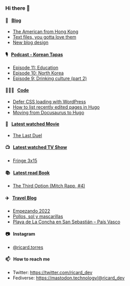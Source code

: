 ### Hi there 👋

#### 📝 &nbsp;&nbsp;[Blog](https://ricard.blog)

- [The American from Hong Kong](https://ricard.blog/story/the-american-from-hong-kong/)
- [Text files, you gotta love them](https://ricard.blog/rant/text-files-you-gotta-love-them/)
- [New blog design](https://ricard.blog/personal/new-blog-design/)

#### 🎙 &nbsp;&nbsp;[Podcast - Korean Tapas](https://koreantapas.show/)

- [Episode 11: Education](https://anchor.fm/korean-tapas/episodes/Episode-11-Education-e1evvus)
- [Episode 10: North Korea](https://anchor.fm/korean-tapas/episodes/Episode-10-North-Korea-e1eb5d2)
- [Episode 9: Drinking culture (part 2)](https://anchor.fm/korean-tapas/episodes/Episode-9-Drinking-culture-part-2-e1dknui)

#### 👨🏻‍💻 &nbsp;&nbsp;[Code](https://ricard.dev)

- [Defer CSS loading with WordPress](https://ricard.dev/defer-css-loading-with-wordpress/)
- [How to list recently edited pages in Hugo](https://ricard.dev/how-to-list-recently-edited-pages-in-hugo/)
- [Moving from Docusaurus to Hugo](https://ricard.dev/moving-from-docusaurus-to-hugo/)

#### 🍿 &nbsp;&nbsp;[Latest watched Movie](https://quicoto.github.io/reviews/movies/)

- [The Last Duel](https://quicoto.github.io/reviews/movies/the-last-duel/)

#### 📺 &nbsp;&nbsp;[Latest watched TV Show](https://quicoto.github.io/reviews/tv-shows)

- [Fringe 3x15](https://quicoto.github.io/reviews/tv-shows/fringe/3x15/)

#### 📚 &nbsp;&nbsp;[Latest read Book](https://ricard.blog/books/)

- [The Third Option (Mitch Rapp, #4)](https://www.goodreads.com/review/show/4368213538?utm_medium=api&amp;utm_source=rss)

#### ✈️ &nbsp;&nbsp;[Travel Blog](https://www.quicoto.com/)

- [Empezando 2022](https://www.quicoto.com/empezando-2022/)
- [Pollos, sol y mascarillas](https://www.quicoto.com/pollos-sol-y-mascarillas/)
- [Playa de La Concha en San Sebastián – País Vasco](https://www.quicoto.com/playa-de-la-concha-en-san-sebastian-pais-vasco/)

#### 📷 &nbsp;&nbsp;Instagram
- [@ricard.torres](https://www.instagram.com/ricard.torres/)

#### 📫 &nbsp;&nbsp;How to reach me

- Twitter: https://twitter.com/ricard_dev
- Fediverse: https://mastodon.technology/@ricard_dev

